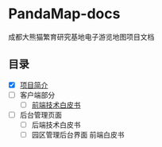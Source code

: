 # PandaMap-docs
成都大熊猫繁育研究基地电子游览地图项目文档

## 目录
- [x] [项目简介](introduction/)
- [ ] 客户端部分
    - [ ] [前端技术白皮书](client/frontend_handbook/)
- [ ] 后台管理页面
    - [ ] 后端技术白皮书
    - [ ] 园区管理后台界面 前端白皮书